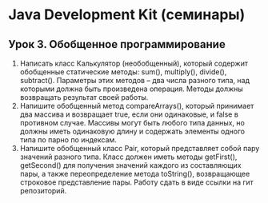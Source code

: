 # Java Development Kit (семинары)

## Урок 3. Обобщенное программирование

1. Написать класс Калькулятор (необобщенный), который содержит обобщенные статические методы: sum(), multiply(),
divide(), subtract(). Параметры этих методов – два числа разного типа, над которыми должна быть произведена операция.
Методы должны возвращать результат своей работы.
2. Напишите обобщенный метод compareArrays(), который принимает два массива и возвращает true, если они одинаковые, и
false в противном случае. Массивы могут быть любого типа данных, но должны иметь одинаковую длину и содержать
элементы одного типа по парно по индексам.
3. Напишите обобщенный класс Pair, который представляет собой пару значений разного типа. Класс должен иметь методы
getFirst(), getSecond() для получения значений каждого из составляющих пары, а также переопределение метода
toString(), возвращающее строковое представление пары. Работу сдать в виде ссылки на гит репозиторий.
